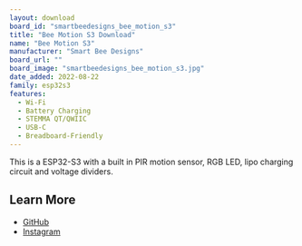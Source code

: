 ```yaml
---
layout: download
board_id: "smartbeedesigns_bee_motion_s3"
title: "Bee Motion S3 Download"
name: "Bee Motion S3"
manufacturer: "Smart Bee Designs"
board_url: ""
board_image: "smartbeedesigns_bee_motion_s3.jpg"
date_added: 2022-08-22
family: esp32s3
features:
  - Wi-Fi
  - Battery Charging
  - STEMMA QT/QWIIC
  - USB-C
  - Breadboard-Friendly
---
```


This is a ESP32-S3 with a built in PIR motion sensor, RGB LED, lipo charging circuit and voltage dividers.

## Learn More

* [GitHub](http://github.com/strid3r21/BeeMotionS3/)
* [Instagram](https://www.instagram.com/smartbeedesigns/)
